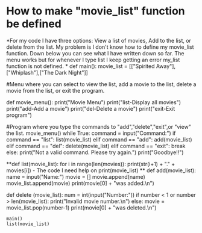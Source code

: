 
# How to make "movie_list" function be defined

*For my code I have three options: View a list of movies, Add to the list, or delete from the list. My problem is I don't know how to define my movie_list function. Down below you can see what I have written down so far. The menu works but for whenever I type list I keep getting an error my_list function is not defined. *
def main():
    movie_list = [["Spirited Away"],["Whiplash"],["The Dark Night"]]  
    

#Menu where you can select to view the list, add a movie to the list, delete a movie from the list, or exit the program.

def movie_menu():
     print("Movie Menu")
     print("list-Display all movies")
     print("add-Add a movie")
     print("del-Delete a movie")
     print("exit-Exit program")
     
     
     
#Program where you type the commands to "add","delete","exit",or "view" the list.
movie_menu()
while True:
    command = input("Command:")
    if command == "list":
        list(movie_list)
    elif command == "add":
        add(movie_list)
    elif command == "del":
        delete(movie_list)
    elif command == "exit":
        break
    else: 
        print("Not a valid command. Please try again.")
print("Goodbye!!")
        
        
**def list(movie_list):
    for i in range(len(movies)):
        print(str(i+1) + "." + movies[i]) - The code I need help on
        print(movie_list)
**
def add(movie_list):
    name = input("Name:")
    movie = []
    movie.append(name)
    movie_list.append(movie)
    print(movie[0] + "was added.\n")
    
def delete (movie_list):
    num = int(input("Number:"))
    if number < 1 or number > len(movie_list):
        print("Invalid movie number.\n")
    else:
        movie = movie_list.pop(number-1)
        print(movie[0] + "was deleted.\n")


    main()
    list(movie_list)




        